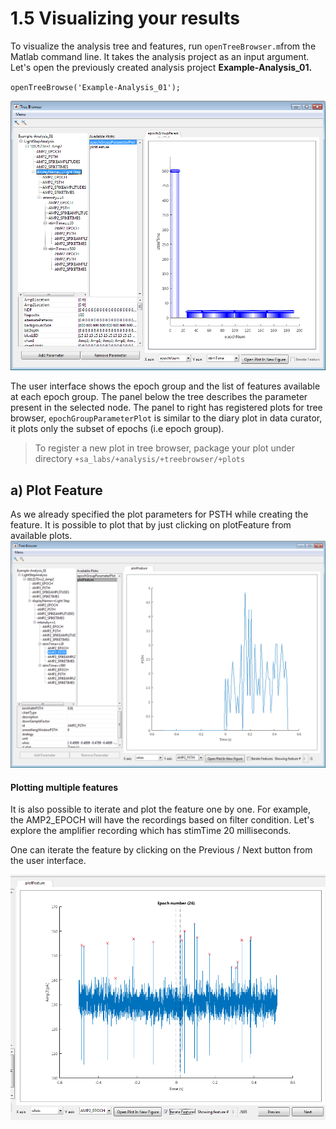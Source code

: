 # 1.5 Visualizing your results

To visualize the analysis tree and features, run `openTreeBrowser.m`from the Matlab command line. It takes the analysis project as an input argument. Let's open the previously created analysis project **Example-Analysis\_01.**

`openTreeBrowse('Example-Analysis_01');`

![](/assets/tree_browser.png)

The user interface shows the epoch group and the list of features available at each epoch group. The panel below the tree describes the parameter present in the selected node. The panel to right has registered plots for tree browser, `epochGroupParameterPlot` is similar to the diary plot in data curator, it plots only the subset of epochs \(i.e epoch group\).

> To register a new plot in tree browser, package your plot under directory `+sa_labs/+analysis/+treebrowser/+plots`

## a\) Plot Feature

As we already specified the plot parameters for PSTH while creating the feature. It is possible to plot that by just clicking on plotFeature from available plots.  
![](/assets/psth_response.png)

#### Plotting multiple features

It is also possible to iterate and plot the feature one by one. For example, the AMP2\_EPOCH will have the recordings based on filter condition. Let's explore the amplifier recording which has stimTime 20 milliseconds.

One can iterate the feature by clicking on the Previous / Next button from the user interface.

![](/assets/feature_itereator.png)

